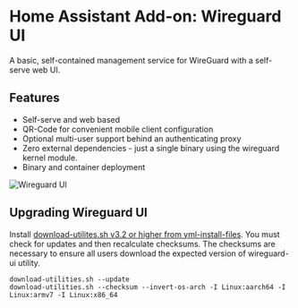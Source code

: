 # Home Assistant Add-on: Wireguard UI

A basic, self-contained management service for WireGuard with a self-serve web
UI.

## Features

- Self-serve and web based
- QR-Code for convenient mobile client configuration
- Optional multi-user support behind an authenticating proxy
- Zero external dependencies - just a single binary using the wireguard kernel
  module.
- Binary and container deployment

![Wireguard UI](https://github.com/user-attachments/assets/cf110630-859a-4364-b88f-2b21c1dc9b97)

## Upgrading Wireguard UI

Install [download-utilites.sh v3.2 or higher from
yml-install-files][yml-install-files].  You must check for updates and then
recalculate checksums.  The checksums are necessary to ensure all users download
the expected version of wireguard-ui utility.

    download-utilities.sh --update
    download-utilities.sh --checksum --invert-os-arch -I Linux:aarch64 -I Linux:armv7 -I Linux:x86_64

[yml-install-files]: https://github.com/samrocketman/yml-install-files
